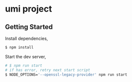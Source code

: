 # umi project

## Getting Started

Install dependencies,

```bash
$ npm install
```

Start the dev server,

```bash
# $ npm run start
# if has error, retry next start script
$ NODE_OPTIONS='--openssl-legacy-provider' npm run start
```
